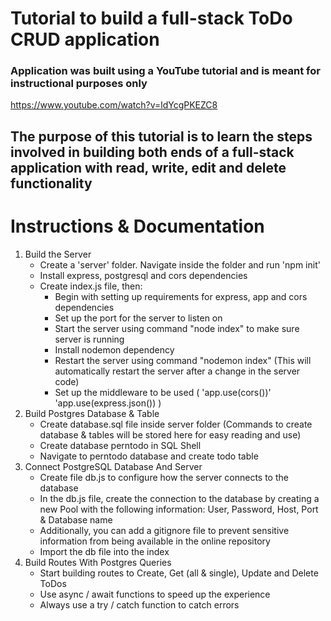 # Tutorial to build a full-stack ToDo CRUD application

### Application was built using a YouTube tutorial and is meant for instructional purposes only
https://www.youtube.com/watch?v=ldYcgPKEZC8

## The purpose of this tutorial is to learn the steps involved in building both ends of a full-stack application with read, write, edit and delete functionality

# Instructions & Documentation
 1. Build the Server
    - Create a 'server' folder. Navigate inside the folder and run 'npm init'
    - Install express, postgresql and cors dependencies
    - Create index.js file, then:
       - Begin with setting up requirements for express, app and cors dependencies
       - Set up the port for the server to listen on
       - Start the server using command "node index" to make sure server is running
       - Install nodemon dependency
       - Restart the server using command "nodemon index" (This will automatically restart the server after a change in the server code)
       - Set up the middleware to be used (
            'app.use(cors())'
            'app.use(express.json())
        )
 2. Build Postgres Database & Table
    - Create database.sql file inside server folder (Commands to create database & tables will be stored here for easy reading and use)
    - Create database perntodo in SQL Shell
    - Navigate to perntodo database and create todo table
 3. Connect PostgreSQL Database And Server
    - Create file db.js to configure how the server connects to the database
    - In the db.js file, create the connection to the database by creating a new Pool with the following information: User, Password, Host, Port & Database name
    - Additionally, you can add a gitignore file to prevent sensitive information from being available in the online repository
    - Import the db file into the index
 4. Build Routes With Postgres Queries
    - Start building routes to Create, Get (all & single), Update and Delete ToDos
    - Use async / await functions to speed up the experience
    - Always use a try / catch function to catch errors
    